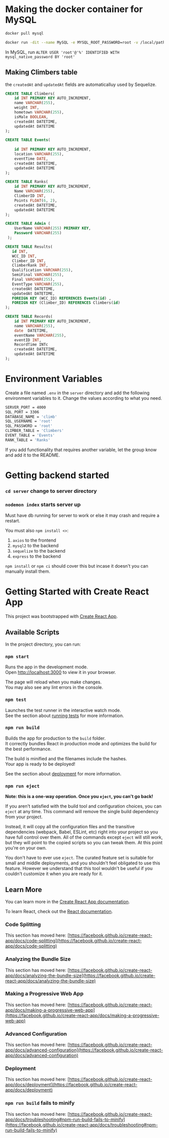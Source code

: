 # Making the docker container for MySQL

```bash
docker pull mysql
```

```bash
docker run -dit --name MySQL -e MYSQL_ROOT_PASSWORD=root -v /local/path/for/database/data:/var/lib/mysql -p 3306:3306 mysql
```

In MySQL, run ```ALTER USER 'root'@'%' IDENTIFIED WITH mysql_native_password BY 'root'```

## Making Climbers table

the `createdAt` and `updatedAt` fields are automaticalluy used by Sequelize.

```SQL
CREATE TABLE Climbers(
    id INT PRIMARY KEY AUTO_INCREMENT,
    name VARCHAR(255),
    weight INT,
    hometown VARCHAR(255),
    isMale BOOLEAN,
    createdAt DATETIME,
    updatedAt DATETIME
);
```

```SQL
CREATE TABLE Events(
    
    id INT PRIMARY KEY AUTO_INCREMENT,
    location VARCHAR(255),
    eventTime DATE,
    createdAt DATETIME,
    updatedAt DATETIME
);
```
```SQL
CREATE TABLE Ranks(
    id INT PRIMARY KEY AUTO_INCREMENT, 
    Name VARCHAR(255),
    ClimberID INT, 
    Points FLOAT(6, 2), 
    createdAt DATETIME, 
    updatedAt DATETIME
);
```
```SQL
CREATE TABLE Admin (
    UserName VARCHAR(255) PRIMARY KEY,
    Password VARCHAR(255)
 );
 ```
 ```SQL
CREATE TABLE Results(
    id INT, 
    WCC_ID INT,
    Climber_ID INT,
    ClimberRank INT,
    Qualification VARCHAR(255),
    SemiFinal VARCHAR(255),
    Final VARCHAR(255),
    EventType VARCHAR(255),
    createdAt DATETIME,
    updatedAt DATETIME,
    FOREIGN KEY (WCC_ID) REFERENCES Events(id) ,
    FOREIGN KEY (Climber_ID) REFERENCES Climbers(id)
);
```
```SQL
CREATE TABLE Records(
    id INT PRIMARY KEY AUTO_INCREMENT,
    name VARCHAR(255),
    date  DATETIME,
    eventName VARCHAR(255),
    eventID INT,
    RecordTime INTc
    createdAt DATETIME,
    updatedAt DATETIME
);
```



# Environment Variables

Create a file named `.env` in the `server` directory and add the following environment variables to it.
Change the values according to what you need.

```bash
SERVER_PORT = 4000
SQL_PORT = 3306
DATABASE_NAME = 'climb'
SQL_USERNAME = 'root'
SQL_PASSWORD = 'root'
CLIMBER_TABLE = 'Climbers'
EVENT_TABLE = 'Events'
RANK_TABLE = 'Ranks'

```

If you add functionality that requires another variable,
let the group know and add it to the README.

# Getting backend started

### `cd server` change to server directory

### `nodemon index` starts server up

Must have db running for server to work or else it may crash and require a restart.

You must also `npm install <>`:
1. `axios` to the frontend
2. `mysql2` to the backend
3. `sequelize` to the backend
4. `express` to the backend

`npm install` or `npm ci` should cover this but incase it doesn't you can manually install them.


# Getting Started with Create React App

This project was bootstrapped with [Create React App](https://github.com/facebook/create-react-app).

## Available Scripts

In the project directory, you can run:

### `npm start`

Runs the app in the development mode.\
Open [http://localhost:3000](http://localhost:3000) to view it in your browser.

The page will reload when you make changes.\
You may also see any lint errors in the console.

### `npm test`

Launches the test runner in the interactive watch mode.\
See the section about [running tests](https://facebook.github.io/create-react-app/docs/running-tests) for more information.

### `npm run build`

Builds the app for production to the `build` folder.\
It correctly bundles React in production mode and optimizes the build for the best performance.

The build is minified and the filenames include the hashes.\
Your app is ready to be deployed!

See the section about [deployment](https://facebook.github.io/create-react-app/docs/deployment) for more information.

### `npm run eject`

**Note: this is a one-way operation. Once you `eject`, you can't go back!**

If you aren't satisfied with the build tool and configuration choices, you can `eject` at any time. This command will remove the single build dependency from your project.

Instead, it will copy all the configuration files and the transitive dependencies (webpack, Babel, ESLint, etc) right into your project so you have full control over them. All of the commands except `eject` will still work, but they will point to the copied scripts so you can tweak them. At this point you're on your own.

You don't have to ever use `eject`. The curated feature set is suitable for small and middle deployments, and you shouldn't feel obligated to use this feature. However we understand that this tool wouldn't be useful if you couldn't customize it when you are ready for it.

## Learn More

You can learn more in the [Create React App documentation](https://facebook.github.io/create-react-app/docs/getting-started).

To learn React, check out the [React documentation](https://reactjs.org/).

### Code Splitting

This section has moved here: [https://facebook.github.io/create-react-app/docs/code-splitting](https://facebook.github.io/create-react-app/docs/code-splitting)

### Analyzing the Bundle Size

This section has moved here: [https://facebook.github.io/create-react-app/docs/analyzing-the-bundle-size](https://facebook.github.io/create-react-app/docs/analyzing-the-bundle-size)

### Making a Progressive Web App

This section has moved here: [https://facebook.github.io/create-react-app/docs/making-a-progressive-web-app](https://facebook.github.io/create-react-app/docs/making-a-progressive-web-app)

### Advanced Configuration

This section has moved here: [https://facebook.github.io/create-react-app/docs/advanced-configuration](https://facebook.github.io/create-react-app/docs/advanced-configuration)

### Deployment

This section has moved here: [https://facebook.github.io/create-react-app/docs/deployment](https://facebook.github.io/create-react-app/docs/deployment)

### `npm run build` fails to minify

This section has moved here: [https://facebook.github.io/create-react-app/docs/troubleshooting#npm-run-build-fails-to-minify](https://facebook.github.io/create-react-app/docs/troubleshooting#npm-run-build-fails-to-minify)

